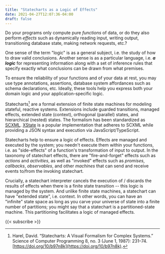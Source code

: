 ```yaml
---
title: "Statecharts as a Logic of Effects"
date: 2021-04-27T12:07:36-04:00
draft: false
---
```


Do your programs only compute pure *functions* of data, or do they also perform *effects* such as
dynamically reading input, writing output, transitioning database state, making network requests,
etc.?

One sense of the term "logic" is as a general subject, i.e. the study of how to draw valid
conclusions. Another sense is as a particular language, i.e. ***a logic*** for representing
information along with a set of inference rules that specify exactly what conclusions can be drawn
from what premises.

To ensure the reliability of your functions and of your data at rest, you may use type annotations,
assertions, database system affordances such as schema declarations, etc. Ideally, these tools help
you express both your domain logic and your application-specific logic.

Statecharts[^harel] are a formal extension of finite state machines for modeling stateful, reactive
systems. Extensions include guarded transitions, managed effects, extended state (context),
orthogonal (parallel) states, and hierarchical (nested) states. The formalism has been standardized
as [SCXML](https://www.w3.org/TR/scxml/). [XState](https://xstate.js.org/docs/) is a popular
implementation that adheres to SCXML while providing a JSON syntax and execution via
JavaScript/TypeScript.

Statecharts help to ensure a logic of effects. Effects are managed and executed by the system; you
needn't execute them within your functions, i.e. as "side-effects" of a function's transformation of
input to output. In the taxonomy of statechart effects, there are "fire-and-forget" effects such as
*actions* and *activities*, as well as "invoked" effects such as *promises*, *callbacks*,
*observables*, and other *machines* that can send and receive events to/from the invoking
statechart.

Crucially, a statechart interpreter cancels the execution of / discards the results of effects when
there is a finite state transition -- this logic is managed by the system. And unlike finite state
machines, a statechart can have "extended state", i.e. context. In other words, you can have an
"infinite" state space as long as you carve your universe of state into a finite number of
partitions; you might say that a statechart is a partitioned-state machine. This partitioning
facilitates a logic of managed effects.

[^harel]: Harel, David. “Statecharts: A Visual Formalism for Complex Systems.” Science of Computer
Programming 8, no. 3 (June 1, 1987): 231–74. [https://doi.org/10/b97n8k](https://doi.org/10/b97n8k).

{{< subscribe >}}